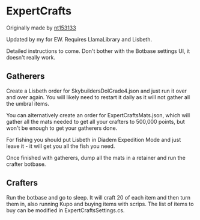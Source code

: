 # ExpertCrafts
 
Originally made by [nt153133](https://github.com/nt153133)

Updated by my for EW. Requires LlamaLibrary and Lisbeth.

Detailed instructions to come. Don't bother with the Botbase settings UI, it doesn't really work.

## Gatherers
Create a Lisbeth order for SkybuildersDolGrade4.json and just run it over and over again. You will likely need to restart it daily as it will not gather all the umbral items.

You can alternatively create an order for ExpertCraftsMats.json, which will gather all the mats needed to get all your crafters to 500,000 points, but won't be enough to get your gatherers done.

For fishing you should put Lisbeth in Diadem Expedition Mode and just leave it - it will get you all the fish you need.

Once finished with gatherers, dump all the mats in a retainer and run the crafter botbase.

## Crafters 
Run the botbase and go to sleep. It will craft 20 of each item and then turn them in, also running Kupo and buying items with scrips. The list of items to buy can be modified in ExpertCraftsSettings.cs.
